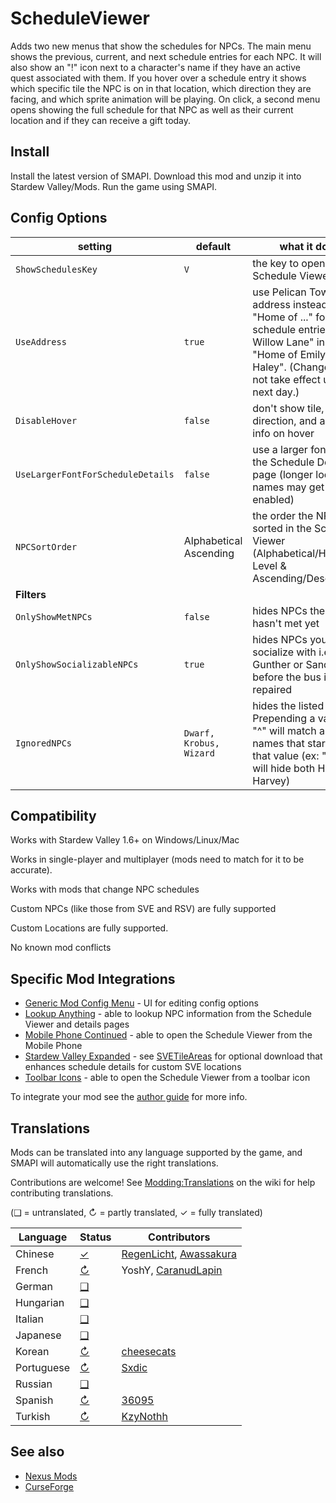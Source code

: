 # ScheduleViewer

Adds two new menus that show the schedules for NPCs. The main menu shows the previous, current, and next schedule entries for each NPC. It will also show an "!" icon next to a character's name if they have an active quest associated with them. If you hover over a schedule entry it shows which specific tile the NPC is on in that location, which direction they are facing, and which sprite animation will be playing. On click, a second menu opens showing the full schedule for that NPC as well as their current location and if they can receive a gift today.

## Install

Install the latest version of SMAPI.
Download this mod and unzip it into Stardew Valley/Mods.
Run the game using SMAPI.

## Config Options

| setting                           | default                 | what it does                                                                                           |
| --------------------------------- | ----------------------- | ------------------------------------------------------------------------------------------------------ |
| `ShowSchedulesKey`                | `V`                     | the key to open the Schedule Viewer                                                                    |
| `UseAddress`                      | `true`                  | use Pelican Town address instead of "Home of ..." for schedule entries i.e. "2 Willow Lane" instead of "Home of Emily & Haley". (Changes may not take effect until the next day.) |
| `DisableHover`                    | `false`                 | don't show tile, facing direction, and animation info on hover                                         |
| `UseLargerFontForScheduleDetails` | `false`                 | use a larger font size on the Schedule Details page (longer location names may get cut off if enabled) |
| `NPCSortOrder`                    | Alphabetical Ascending  | the order the NPCs are sorted in the Schedule Viewer (Alphabetical/Heart Level & Ascending/Descending) |
| **Filters**                       |
| `OnlyShowMetNPCs`                 | `false`                 | hides NPCs the farmer hasn't met yet                                                                   |
| `OnlyShowSocializableNPCs`        | `true`                  | hides NPCs you can't socialize with i.e. Gunther or Sandy before the bus is repaired                   |
| `IgnoredNPCs`                     | `Dwarf, Krobus, Wizard` | hides the listed NPCs. Prepending a value with \"^\" will match any names that start with that value (ex: \"^Ha\" will hide both Haley and Harvey) |

## Compatibility

Works with Stardew Valley 1.6+ on Windows/Linux/Mac

Works in single-player and multiplayer (mods need to match for it to be accurate).

Works with mods that change NPC schedules

Custom NPCs (like those from SVE and RSV) are fully supported

Custom Locations are fully supported.

No known mod conflicts

## Specific Mod Integrations

- [Generic Mod Config Menu](https://www.nexusmods.com/stardewvalley/mods/5098) - UI for editing config options
- [Lookup Anything](https://www.nexusmods.com/stardewvalley/mods/541) - able to lookup NPC information from the Schedule Viewer and details pages
- [Mobile Phone Continued](https://www.nexusmods.com/stardewvalley/mods/21017) - able to open the Schedule Viewer from the Mobile Phone
- [Stardew Valley Expanded](https://www.nexusmods.com/stardewvalley/mods/3753) - see [SVETileAreas](..\SVETileAreas) for optional download that enhances schedule details for custom SVE locations
- [Toolbar Icons](https://www.nexusmods.com/stardewvalley/mods/21017) - able to open the Schedule Viewer from a toolbar icon

To integrate your mod see the [author guide](author-guide.md) for more info.

## Translations

<!--

    This section is auto-generated using a script, there's no need to edit it manually.
    https://github.com/Pathoschild/StardewScripts/tree/main/create-translation-summary

-->

Mods can be translated into any language supported by the game, and SMAPI will automatically
use the right translations.

Contributions are welcome! See [Modding:Translations](https://stardewvalleywiki.com/Modding:Translations)
on the wiki for help contributing translations.

(❑ = untranslated, ↻ = partly translated, ✓ = fully translated)

| Language   | Status                           | Contributors                                            |
| ---------- | -------------------------------- | ------------------------------------------------------- |
| Chinese    | [✓](ScheduleViewer/i18n/zh.json) | [RegenLicht](https://www.nexusmods.com/users/102031818), [Awassakura](https://www.nexusmods.com/users/104142703) |
| French     | [↻](ScheduleViewer/i18n/fr.json) | YoshY, [CaranudLapin](https://github.com/CaranudLapin)  |
| German     | [❑](ScheduleViewer/i18n)         | &nbsp;                                                  |
| Hungarian  | [❑](ScheduleViewer/i18n)         | &nbsp;                                                  |
| Italian    | [❑](ScheduleViewer/i18n)         | &nbsp;                                                  |
| Japanese   | [❑](ScheduleViewer/i18n)         | &nbsp;                                                  |
| Korean     | [↻](ScheduleViewer/i18n/ko.json) | [cheesecats](https://www.nexusmods.com/users/88438538)  |
| Portuguese | [↻](ScheduleViewer/i18n/pt.json) | [Sxdic](https://www.nexusmods.com/users/34556965)       |
| Russian    | [❑](ScheduleViewer/i18n)         | &nbsp;                                                  |
| Spanish    | [↻](ScheduleViewer/i18n/es.json) | [36095](https://github.com/36095)                       |
| Turkish    | [↻](ScheduleViewer/i18n/tr.json) | [KzyNothh](https://www.nexusmods.com/users/94536368)    |

## See also

- [Nexus Mods](https://www.nexusmods.com/stardewvalley/mods/19305)
- [CurseForge](https://www.curseforge.com/stardewvalley/mods/schedule-viewer)
